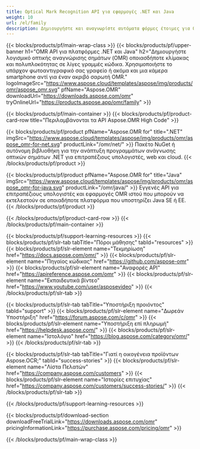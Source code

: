 ```yaml
---
title: Optical Mark Recognition API για εφαρμογές .NET και Java
weight: 10
url: /el/family
description: Δημιουργήστε και αναγνωρίστε αυτόματα φόρμες έτοιμες για OMR - από εξεταστικά έγγραφα έως έρευνες ικανοποίησης πελατών και εκλογικά ψηφοδέλτια.
---
```


{{< blocks/products/pf/main-wrap-class >}}
{{< blocks/products/pf/upper-banner h1="OMR API για πλατφόρμες .NET και Java" h2="Δημιουργήστε λογισμικό οπτικής αναγνώρισης σημάτων (OMR) οποιασδήποτε κλίμακας και πολυπλοκότητας σε λίγες γραμμές κώδικα. Χρησιμοποιήστε το υπάρχον φωτοαντιγραφικό σας γραφείο ή ακόμα και μια κάμερα smartphone αντί για έναν ακριβό σαρωτή OMR." logoImageSrc="https://www.aspose.cloud/templates/aspose/img/products/omr/aspose_omr.svg" pfName="Aspose.OMR" downloadUrl="https://downloads.aspose.com/omr" tryOnlineUrl="https://products.aspose.app/omr/family" >}}

{{< blocks/products/pf/main-container >}}
{{< blocks/products/pf/product-card-row title="Περιλαμβάνονται τα API Aspose.OMR High Code" >}}

{{< blocks/products/pf/product pfName="Aspose.OMR for" title=".NET" imgSrc="https://www.aspose.cloud/templates/aspose/img/products/omr/aspose_omr-for-net.svg" productLink="/omr/net/" >}}
Πακέτο NuGet ή αυτόνομη βιβλιοθήκη για την ανάπτυξη προγραμμάτων ανάγνωσης οπτικών σημάτων .NET για επιτραπέζιους υπολογιστές, web και cloud.
{{< /blocks/products/pf/product >}}

{{< blocks/products/pf/product pfName="Aspose.OMR for" title="Java" imgSrc="https://www.aspose.cloud/templates/aspose/img/products/omr/aspose_omr-for-java.svg" productLink="/omr/java/" >}}
Εγγενές API για επιτραπέζιους υπολογιστές και εφαρμογές OMR ιστού που μπορούν να εκτελεστούν σε οποιαδήποτε πλατφόρμα που υποστηρίζει Java SE ή EE.
{{< /blocks/products/pf/product >}}

{{< /blocks/products/pf/product-card-row >}}
{{< /blocks/products/pf/main-container >}}

{{< blocks/products/pf/support-learning-resources >}}
{{< blocks/products/pf/slr-tab tabTitle="Πόροι μάθησης" tabId="resources" >}}
{{< blocks/products/pf/slr-element name="Τεκμηρίωση" href="https://docs.aspose.com/omr/" >}}
{{< blocks/products/pf/slr-element name="Πηγαίος κώδικας" href="https://github.com/aspose-omr" >}}
{{< blocks/products/pf/slr-element name="Αναφορές API" href="https://apireference.aspose.com/omr" >}}
{{< blocks/products/pf/slr-element name="Εκπαιδευτικά βίντεο" href="https://www.youtube.com/user/asposevideo" >}}
{{< /blocks/products/pf/slr-tab >}}

{{< blocks/products/pf/slr-tab tabTitle="Υποστήριξη προιόντος" tabId="support" >}}
{{< blocks/products/pf/slr-element name="Δωρεάν Υποστήριξη" href="https://forum.aspose.com/c/omr" >}}
{{< blocks/products/pf/slr-element name="Υποστήριξη επί πληρωμή" href="https://helpdesk.aspose.com/" >}}
{{< blocks/products/pf/slr-element name="Ιστολόγιο" href="https://blog.aspose.com/category/omr/" >}}
{{< /blocks/products/pf/slr-tab >}}

{{< blocks/products/pf/slr-tab tabTitle="Γιατί η οικογένεια προϊόντων Aspose.OCR;" tabId="success-stories" >}}
{{< blocks/products/pf/slr-element name="Λίστα Πελατών" href="https://company.aspose.com/customers" >}}
{{< blocks/products/pf/slr-element name="Ιστορίες επιτυχίας" href="https://company.aspose.com/customers/success-stories/" >}}
{{< /blocks/products/pf/slr-tab >}}

{{< /blocks/products/pf/support-learning-resources >}}

{{< blocks/products/pf/download-section downloadFreeTrialLink="https://downloads.aspose.com/omr" pricingInformationLink="https://purchase.aspose.com/pricing/omr" >}}

{{< /blocks/products/pf/main-wrap-class >}}